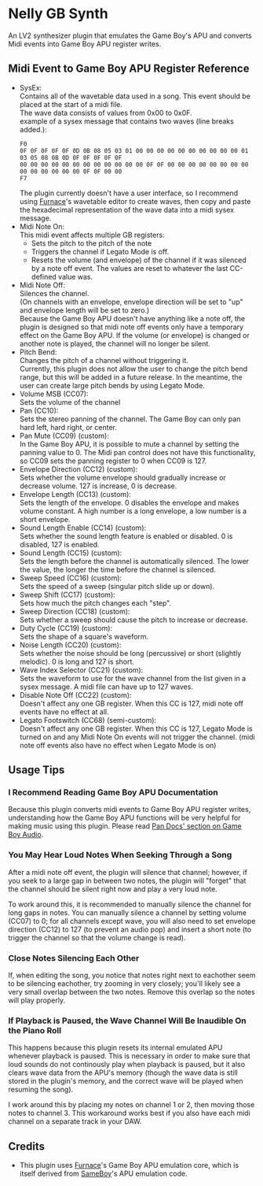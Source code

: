 # Nelly GB Synth

An LV2 synthesizer plugin that emulates the Game Boy's APU and converts Midi events into Game Boy APU register writes.

## Midi Event to Game Boy APU Register Reference

- SysEx:  
	Contains all of the wavetable data used in a song. This event should be placed at the start of a midi file.  
	The wave data consists of values from 0x00 to 0x0F.  
	example of a sysex message that contains two waves (line breaks added.):  
	```
	F0
	0F 0F 0F 0F 0F 0D 0B 08 05 03 01 00 00 00 00 00 00 00 00 00 00 01 03 05 08 0B 0D 0F 0F 0F 0F 0F 
	00 00 00 00 00 00 00 00 00 00 00 00 0F 0F 00 00 00 00 00 00 00 00 00 00 00 00 00 00 0F 0F 00 00 
	F7
	```  
	The plugin currently doesn't have a user interface, so I recommend using [Furnace](https://github.com/tildearrow/furnace)'s wavetable editor to create waves, then copy and paste the hexadecimal representation of the wave data into a midi sysex message.
- Midi Note On:  
	This midi event affects multiple GB registers:  
	- Sets the pitch to the pitch of the note
	- Triggers the channel if Legato Mode is off.
	- Resets the volume (and envelope) of the channel if it was silenced by a note off event. The values are reset to whatever the last CC-defined value was.
- Midi Note Off:  
	Silences the channel.  
	(On channels with an envelope, envelope direction will be set to "up" and envelope length will be set to zero.)  
	Because the Game Boy APU doesn't have anything like a note off, the plugin is designed so that midi note off events only have a temporary effect on the Game Boy APU. If the volume (or envelope) is changed or another note is played, the channel will no longer be silent.
- Pitch Bend:  
	Changes the pitch of a channel without triggering it.  
	Currently, this plugin does not allow the user to change the pitch bend range, but this will be added in a future release. In the meantime, the user can create large pitch bends by using Legato Mode.
- Volume MSB (CC07):  
	Sets the volume of the channel
- Pan (CC10):  
	Sets the stereo panning of the channel. The Game Boy can only pan hard left, hard right, or center.
- Pan Mute (CC09) (custom):  
	In the Game Boy APU, it is possible to mute a channel by setting the panning value to 0. The Midi pan control does not have this functionality, so CC09 sets the panning register to 0 when CC09 is 127.
- Envelope Direction (CC12) (custom):  
	Sets whether the volume envelope should gradually increase or decrease volume. 127 is increase, 0 is decrease.
- Envelope Length (CC13) (custom):  
	Sets the length of the envelope. 0 disables the envelope and makes volume constant. A high number is a long envelope, a low number is a short envelope.
- Sound Length Enable (CC14) (custom):  
	Sets whether the sound length feature is enabled or disabled. 0 is disabled, 127 is enabled.
- Sound Length (CC15) (custom):  
	Sets the length before the channel is automatically silenced. The lower the value, the longer the time before the channel is silenced.
- Sweep Speed (CC16) (custom):  
	Sets the speed of a sweep (singular pitch slide up or down).
- Sweep Shift (CC17) (custom):  
	Sets how much the pitch changes each "step".
- Sweep Direction (CC18) (custom):  
	Sets whether a sweep should cause the pitch to increase or decrease.
- Duty Cycle (CC19) (custom):  
	Sets the shape of a square's waveform.
- Noise Length (CC20) (custom):  
	Sets whether the noise should be long (percussive) or short (slightly melodic). 0 is long and 127 is short.
- Wave Index Selector (CC21) (custom):  
	Sets the waveform to use for the wave channel from the list given in a sysex message. A midi file can have up to 127 waves.
- Disable Note Off (CC22) (custom):  
	Doesn't affect any one GB register. When this CC is 127, midi note off events have no effect at all.
- Legato Footswitch (CC68) (semi-custom):  
	Doesn't affect any one GB register. When this CC is 127, Legato Mode is turned on and any Midi Note On events will not trigger the channel. (midi note off events also have no effect when Legato Mode is on)

## Usage Tips

### I Recommend Reading Game Boy APU Documentation

Because this plugin converts midi events to Game Boy APU register writes, understanding how the Game Boy APU functions will be very helpful for making music using this plugin. Please read [Pan Docs' section on Game Boy Audio](https://gbdev.io/pandocs/Audio.html).

### You May Hear Loud Notes When Seeking Through a Song

After a midi note off event, the plugin will silence that channel; however, if you seek to a large gap in between two notes, the plugin will "forget" that the channel should be silent right now and play a very loud note.  

To work around this, it is recommended to manually silence the channel for long gaps in notes. You can manually silence a channel by setting volume (CC07) to 0; for all channels except wave, you will also need to set envelope direction (CC12) to 127 (to prevent an audio pop) and insert a short note (to trigger the channel so that the volume change is read).

### Close Notes Silencing Each Other

If, when editing the song, you notice that notes right next to eachother seem to be silencing eachother, try zooming in very closely; you'll likely see a very small overlap between the two notes. Remove this overlap so the notes will play properly.

### If Playback is Paused, the Wave Channel Will Be Inaudible On the Piano Roll

This happens because this plugin resets its internal emulated APU whenever playback is paused. This is necessary in order to make sure that loud sounds do not continously play when playback is paused, but it also clears wave data from the APU's memory (though the wave data is still stored in the plugin's memory, and the correct wave will be played when resuming the song).

I work around this by placing my notes on channel 1 or 2, then moving those notes to channel 3. This workaround works best if you also have each midi channel on a separate track in your DAW.

## Credits

- This plugin uses [Furnace](https://github.com/tildearrow/furnace)'s Game Boy APU emulation core, which is itself derived from [SameBoy](https://github.com/LIJI32/SameBoy)'s APU emulation code.